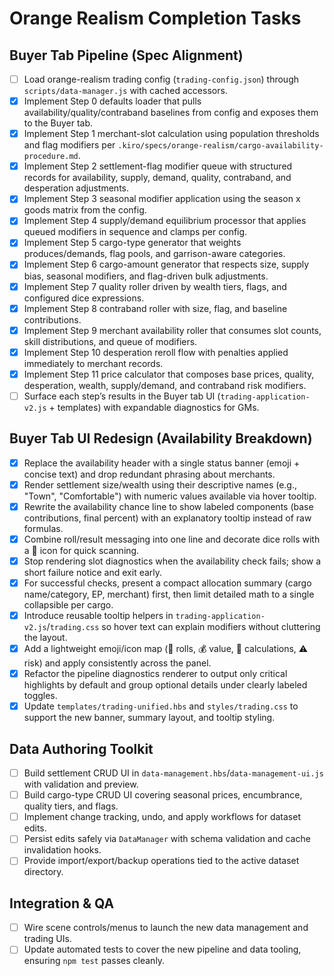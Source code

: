 # Orange Realism Completion Tasks

## Buyer Tab Pipeline (Spec Alignment)

- [ ] Load orange-realism trading config (`trading-config.json`) through `scripts/data-manager.js` with cached accessors.
- [x] Implement Step 0 defaults loader that pulls availability/quality/contraband baselines from config and exposes them to the Buyer tab.
- [x] Implement Step 1 merchant-slot calculation using population thresholds and flag modifiers per `.kiro/specs/orange-realism/cargo-availability-procedure.md`.
- [x] Implement Step 2 settlement-flag modifier queue with structured records for availability, supply, demand, quality, contraband, and desperation adjustments.
- [x] Implement Step 3 seasonal modifier application using the season x goods matrix from the config.
- [x] Implement Step 4 supply/demand equilibrium processor that applies queued modifiers in sequence and clamps per config.
- [x] Implement Step 5 cargo-type generator that weights produces/demands, flag pools, and garrison-aware categories.
- [x] Implement Step 6 cargo-amount generator that respects size, supply bias, seasonal modifiers, and flag-driven bulk adjustments.
- [x] Implement Step 7 quality roller driven by wealth tiers, flags, and configured dice expressions.
- [x] Implement Step 8 contraband roller with size, flag, and baseline contributions.
- [x] Implement Step 9 merchant availability roller that consumes slot counts, skill distributions, and queue of modifiers.
- [x] Implement Step 10 desperation reroll flow with penalties applied immediately to merchant records.
- [x] Implement Step 11 price calculator that composes base prices, quality, desperation, wealth, supply/demand, and contraband risk modifiers.
- [ ] Surface each step’s results in the Buyer tab UI (`trading-application-v2.js` + templates) with expandable diagnostics for GMs.

## Buyer Tab UI Redesign (Availability Breakdown)

- [x] Replace the availability header with a single status banner (emoji + concise text) and drop redundant phrasing about merchants.
- [x] Render settlement size/wealth using their descriptive names (e.g., "Town", "Comfortable") with numeric values available via hover tooltip.
- [x] Rewrite the availability chance line to show labeled components (base contributions, final percent) with an explanatory tooltip instead of raw formulas.
- [x] Combine roll/result messaging into one line and decorate dice rolls with a 🎲 icon for quick scanning.
- [x] Stop rendering slot diagnostics when the availability check fails; show a short failure notice and exit early.
- [x] For successful checks, present a compact allocation summary (cargo name/category, EP, merchant) first, then limit detailed math to a single collapsible per cargo.
- [x] Introduce reusable tooltip helpers in `trading-application-v2.js`/`trading.css` so hover text can explain modifiers without cluttering the layout.
- [x] Add a lightweight emoji/icon map (🎲 rolls, 💰 value, 🧮 calculations, ⚠️ risk) and apply consistently across the panel.
- [x] Refactor the pipeline diagnostics renderer to output only critical highlights by default and group optional details under clearly labeled toggles.
- [x] Update `templates/trading-unified.hbs` and `styles/trading.css` to support the new banner, summary layout, and tooltip styling.

## Data Authoring Toolkit

- [ ] Build settlement CRUD UI in `data-management.hbs`/`data-management-ui.js` with validation and preview.
- [ ] Build cargo-type CRUD UI covering seasonal prices, encumbrance, quality tiers, and flags.
- [ ] Implement change tracking, undo, and apply workflows for dataset edits.
- [ ] Persist edits safely via `DataManager` with schema validation and cache invalidation hooks.
- [ ] Provide import/export/backup operations tied to the active dataset directory.

## Integration & QA

- [ ] Wire scene controls/menus to launch the new data management and trading UIs.
- [ ] Update automated tests to cover the new pipeline and data tooling, ensuring `npm test` passes cleanly.
